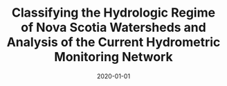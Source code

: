 ---
abstract: ""
authors: ["Lindsay Johnston", "D.W. Dunnington", "Mark Greenwood", "Barret Kurylyk", "Rob Jamieson"]
date: "2020-01-01"
doi: ""
featured: false
image:
  caption: ""
  focal_point: ""
  preview_only: false
projects: []
publication: "Canadian Water Resources Association Midterm Workshop - Beyond the Banks: An Interdisciplinary Review of Water Management in Atlantic Canada"
publication_short: ""
publication_types: ["1"]
summary: ""
tags: []
title: "Classifying the Hydrologic Regime of Nova Scotia Watersheds and Analysis of the Current Hydrometric Monitoring Network"
url_code: ""
url_dataset: ""
url_pdf: ""
url_poster: ""
url_project: ""
url_slides: ""
url_source: ""
url_video: ""
---